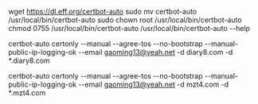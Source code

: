 wget https://dl.eff.org/certbot-auto
sudo mv certbot-auto /usr/local/bin/certbot-auto
sudo chown root /usr/local/bin/certbot-auto
chmod 0755 /usr/local/bin/certbot-auto
/usr/local/bin/certbot-auto --help

certbot-auto certonly --manual --agree-tos --no-bootstrap --manual-public-ip-logging-ok --email gaoming13@yeah.net -d diary8.com -d *.diary8.com

certbot-auto certonly --manual --agree-tos --no-bootstrap --manual-public-ip-logging-ok --email gaoming13@yeah.net -d mzt4.com -d *.mzt4.com